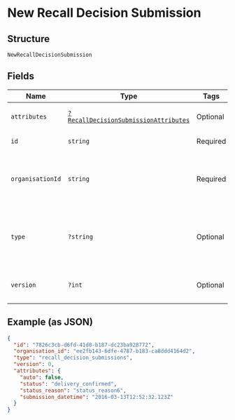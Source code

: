
# New Recall Decision Submission

## Structure

`NewRecallDecisionSubmission`

## Fields

| Name | Type | Tags | Description | Getter | Setter |
|  --- | --- | --- | --- | --- | --- |
| `attributes` | [`?RecallDecisionSubmissionAttributes`](../../doc/models/recall-decision-submission-attributes.md) | Optional | - | getAttributes(): ?RecallDecisionSubmissionAttributes | setAttributes(?RecallDecisionSubmissionAttributes attributes): void |
| `id` | `string` | Required | Unique resource ID | getId(): string | setId(string id): void |
| `organisationId` | `string` | Required | Unique ID of the organisation this resource is created by | getOrganisationId(): string | setOrganisationId(string organisationId): void |
| `type` | `?string` | Optional | Name of the resource type<br>**Constraints**: *Pattern*: `^[A-Za-z_]*$` | getType(): ?string | setType(?string type): void |
| `version` | `?int` | Optional | Version number<br>**Constraints**: `>= 0` | getVersion(): ?int | setVersion(?int version): void |

## Example (as JSON)

```json
{
  "id": "7826c3cb-d6fd-41d0-b187-dc23ba928772",
  "organisation_id": "ee2fb143-6dfe-4787-b183-ca8ddd4164d2",
  "type": "recall_decision_submissions",
  "version": 0,
  "attributes": {
    "auto": false,
    "status": "delivery_confirmed",
    "status_reason": "status_reason6",
    "submission_datetime": "2016-03-13T12:52:32.123Z"
  }
}
```

